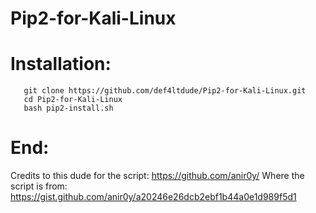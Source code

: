 # Pip2-for-Kali-Linux

# Installation:
``` 
   git clone https://github.com/def4ltdude/Pip2-for-Kali-Linux.git
   cd Pip2-for-Kali-Linux
   bash pip2-install.sh 
```

# End:
Credits to this dude for the script: https://github.com/anir0y/
 Where the script is from: https://gist.github.com/anir0y/a20246e26dcb2ebf1b44a0e1d989f5d1
